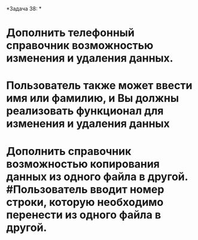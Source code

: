*Задача 38: *
# Дополнить телефонный справочник возможностью изменения и удаления данных. 
# Пользователь также может ввести имя или фамилию, и Вы должны реализовать функционал для изменения и удаления данных

# Дополнить справочник возможностью копирования данных из одного файла в другой. #Пользователь вводит номер строки, которую необходимо перенести из одного файла в другой.